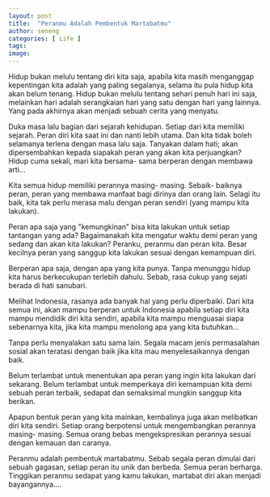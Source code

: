 ```yaml
---
layout: post
title:  "Peranmu Adalah Pembentuk Martabatmu"
author: seneng
categories: [ Life ]
tags: 
image: 
---
```


Hidup bukan melulu tentang diri kita saja, apabila kita masih menganggap kepentingan kita adalah yang paling segalanya, selama itu pula hidup kita akan belum tenang. Hidup bukan melulu tentang sehari penuh hari ini saja, melainkan hari adalah serangkaian hari yang satu dengan hari yang lainnya. Yang pada akhirnya akan menjadi sebuah cerita yang menyatu.

Duka masa lalu bagian dari sejarah kehidupan. Setiap dari kita memiliki sejarah. Peran diri kita saat ini dan nanti lebih utama. Dan kita tidak boleh selamanya terlena dengan masa lalu saja. Tanyakan dalam hati; akan dipersembahkan kepada siapakah peran yang akan kita perjuangkan? Hidup cuma sekali, mari kita bersama- sama berperan dengan membawa arti...

Kita semua hidup memiliki perannya masing- masing. Sebaik- baiknya peran, peran yang membawa manfaat bagi dirinya dan orang lain. Selagi itu baik, kita tak perlu merasa malu dengan peran sendiri (yang mampu kita lakukan).

Peran apa saja yang "kemungkinan" bisa kita lakukan untuk setiap tantangan yang ada? Bagaimanakah kita mengatur waktu demi peran yang sedang dan akan kita lakukan? Peranku, peranmu dan peran kita. Besar kecilnya peran yang sanggup kita lakukan sesuai dengan kemampuan diri.

Berperan apa saja, dengan apa yang kita punya. Tanpa menunggu hidup kita harus berkecukupan terlebih dahulu. Sebab, rasa cukup yang sejati berada di hati sanubari.

Melihat Indonesia, rasanya ada banyak hal yang perlu diperbaiki. Dari kita semua ini, akan mampu berperan untuk Indonesia apabila setiap diri kita mampu mendidik diri kita sendiri, apabila kita mampu menguasai siapa sebenarnya kita, jika kita mampu menolong apa yang kita butuhkan...

Tanpa perlu menyalakan satu sama lain. Segala macam jenis permasalahan sosial akan teratasi dengan baik jika kita mau menyelesaikannya dengan baik.

Belum terlambat untuk menentukan apa peran yang ingin kita lakukan dari sekarang. Belum terlambat untuk memperkaya diri kemampuan kita demi sebuah peran terbaik, sedapat dan semaksimal mungkin sanggup kita berikan.

Apapun bentuk peran yang kita mainkan, kembalinya juga akan melibatkan diri kita sendiri. Setiap orang berpotensi untuk mengembangkan perannya masing- masing. Semua orang bebas mengekspresikan perannya sesuai dengan kemauan dan caranya.

Peranmu adalah pembentuk martabatmu. Sebab segala peran dimulai dari sebuah gagasan, setiap peran itu unik dan berbeda. Semua peran berharga. Tinggikan peranmu sedapat yang kamu lakukan, martabat diri akan menjadi bayangannya....

